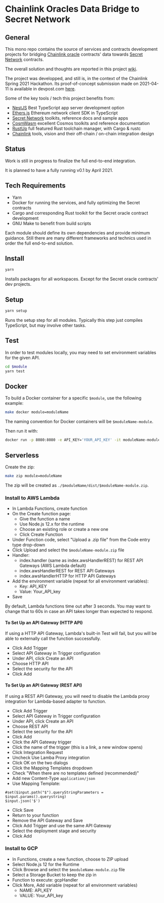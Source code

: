 # Chainlink Oracles Data Bridge to Secret Network

## General
This mono repo contains the source of services and contracts development projects for bridging [Chainlink oracle](https://data.chain.link) contracts' data towards [Secret Network](https://scrt.network) contracts. 

The overall solution and thoughts are reported in this project [wiki](https://github.com/ja88a/Chainlink-eth-SecretNetwork/wiki).

The project was developped, and still is, in the context of the Chainlink Spring 2021 Hackathon. Its proof-of-concept submission made on 2021-04-11 is available in devpost.com [here](https://devpost.com/software/chainlink-oracles-bridge-to-secret-network).

Some of the key tools / tech this project benefits from:
- [NestJS](https://nestjs.com) Best TypeScript app server development option
- [Ethers.js](https://github.com/ethers-io/ethers.js) Ethereum network client SDK in TypeScript
- [Secret Network](https://github.com/enigmampc/SecretNetwork) toolkits, reference docs and sample apps
- [CosmWasm](https://github.com/CosmWasm/cosmwasm) excellent Cosmos toolkits and reference documentation
- [RustUp](https://rustup.rs) full featured Rust toolchain manager, with Cargo & rustc
- [Chainlink](https://chain.link) tools, vision and their off-chain / on-chain integration design

## Status
Work is still in progress to finalize the full end-to-end integration.

It is planned to have a fully running v0.1 by April 2021.

## Tech Requirements

- Yarn
- Docker for running the services, and fully optimizing the Secret contracts
- Cargo and corresponding Rust toolkit for the Secret oracle contract development
- GNU Make to benefit from build scripts
 
Each module should define its own dependencies and provide minimum guidance. Still there are many different frameworks and technics used in order the full end-to-end solution.

## Install

```bash
yarn
```

Installs packages for all workspaces. Except for the Secret oracle contracts' dev projects. 

## Setup

```bash
yarn setup
```

Runs the setup step for all modules. Typically this step just compiles TypeScript, but may involve other tasks.

## Test

In order to test modules locally, you may need to set environment variables for the given API.

```bash
cd $module
yarn test
```

## Docker

To build a Docker container for a specific `$module`, use the following example:

```bash
make docker module=moduleName
```

The naming convention for Docker containers will be `$moduleName-module`.

Then run it with:

```bash
docker run -p 8080:8080 -e API_KEY='YOUR_API_KEY' -it moduleName-module:latest
```

## Serverless

Create the zip:

```bash
make zip module=moduleName
```

The zip will be created as `./$moduleName/dist/$moduleName-module.zip`.

### Install to AWS Lambda

- In Lambda Functions, create function
- On the Create function page:
  - Give the function a name
  - Use Node.js 12.x for the runtime
  - Choose an existing role or create a new one
  - Click Create Function
- Under Function code, select "Upload a .zip file" from the Code entry type drop-down
- Click Upload and select the `$moduleName-module.zip` file
- Handler:
  - index.handler (same as index.awsHandlerREST) for REST API Gateways (AWS Lambda default)
  - index.awsHandlerREST for REST API Gateways
  - index.awsHandlerHTTP for HTTP API Gateways
- Add the environment variable (repeat for all environment variables):
  - Key: API_KEY
  - Value: Your_API_key
- Save

By default, Lambda functions time out after 3 seconds. You may want to change that to 60s in case an API takes longer than expected to respond.

#### To Set Up an API Gateway (HTTP API)

If using a HTTP API Gateway, Lambda's built-in Test will fail, but you will be able to externally call the function successfully.

- Click Add Trigger
- Select API Gateway in Trigger configuration
- Under API, click Create an API
- Choose HTTP API
- Select the security for the API
- Click Add

#### To Set Up an API Gateway (REST API)

If using a REST API Gateway, you will need to disable the Lambda proxy integration for Lambda-based adapter to function.

- Click Add Trigger
- Select API Gateway in Trigger configuration
- Under API, click Create an API
- Choose REST API
- Select the security for the API
- Click Add
- Click the API Gateway trigger
- Click the name of the trigger (this is a link, a new window opens)
- Click Integration Request
- Uncheck Use Lamba Proxy integration
- Click OK on the two dialogs
- Click the Mapping Templates dropdown
- Check "When there are no templates defined (recommended)"
- Add new Content-Type `application/json`
- Use Mapping Template: 
```
#set($input.path("$").queryStringParameters = $input.params().querystring)
$input.json('$')
```
- Click Save
- Return to your function
- Remove the API Gateway and Save
- Click Add Trigger and use the same API Gateway
- Select the deployment stage and security
- Click Add

### Install to GCP

- In Functions, create a new function, choose to ZIP upload
- Select Node.js 12 for the Runtime
- Click Browse and select the `$moduleName-module.zip` file
- Select a Storage Bucket to keep the zip in
- Function to execute: gcpHandler
- Click More, Add variable (repeat for all environment variables)
  - NAME: API_KEY
  - VALUE: Your_API_key
